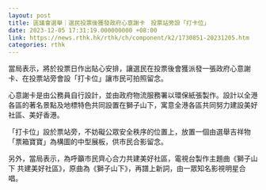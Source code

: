 ```yaml
---
layout: post
title: 區議會選舉｜選民投票後獲發政府心意謝卡　投票站旁設「打卡位」
date: 2023-12-05 17:31:19.000000000 +08:00
link: https://news.rthk.hk/rthk/ch/component/k2/1730851-20231205.htm
categories: rthk
---
```


當局表示，將於投票日作出貼心安排，讓選民在投票後會獲派發一張政府心意謝卡、在投票站旁會設「打卡位」讓市民可拍照留念。

心意謝卡是由公務員自行設計，並由政府物流服務署以環保紙張製作。設計以全港各區的著名景點及地標特色共同設置在獅子山下，寓意全港各區共同努力建設美好社區、美好香港。

「打卡位」設於票站旁，不妨礙公眾安全秩序的位置上，放置一個由選舉吉祥物「票箱寶寶」為構圖的中型展板，供市民合影留念。

另外，當局表示，為呼籲市民齊心合力共建美好社區，電視台製作主題曲《獅子山下  共建美好社區》，原曲為《獅子山下》，再譜上新詞，由一眾知名影視明星合唱。
